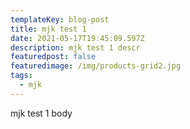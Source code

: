 ```yaml
---
templateKey: blog-post
title: mjk test 1
date: 2021-05-17T19:45:09.597Z
description: mjk test 1 descr
featuredpost: false
featuredimage: /img/products-grid2.jpg
tags:
  - mjk
---
```

mjk test 1 body